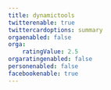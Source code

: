 ```yaml
---
title: dynamictools
twitterenable: true
twittercardoptions: summary
orgaenabled: false
orga:
    ratingValue: 2.5
orgaratingenabled: false
personenabled: false
facebookenable: true
---
```


<script src="https://gist.github.com/axza/9e9687d9a3d2ddb6d71d15d20dae125a.js"></script>